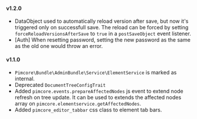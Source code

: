 #### v1.2.0
 - DataObject used to automatically reload version after save, but now it's triggered only on successfull save. The reload can be forced by setting `forceReloadVersionsAfterSave` to `true` in a `postSaveObject` event listener.
 - [Auth] When resetting password, setting the new password as the same as the old one would throw an error.

#### v1.1.0
 - `Pimcore\Bundle\AdminBundle\Service\ElementService` is marked as internal.
 - Deprecated `DocumentTreeConfigTrait`
 - Added `pimcore.events.prepareAffectedNodes` js event to extend node refresh on tree update. It can be used to 
   extends the affected nodes array on `pimcore.elementservice.getAffectedNodes`.
 - Added `pimcore_editor_tabbar` css class to element tab bars.
